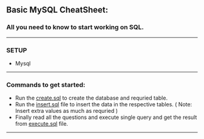 ## Basic MySQL CheatSheet:
### All you need to know to start working on SQL.
---
### SETUP
* Mysql
---
### Commands to get started:
- Run the [create.sql](create.sql) to create the database and requried table.
- Run the [insert.sql](insert.sql) file to insert the data in the respective tables. ( Note: Insert extra values as much as requried )
- Finally read all the questions and execute single query and get the result from [execute.sql](execute.sql) file.
---
    